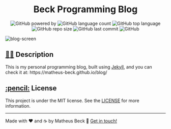 <h1 align="center">Beck Programming Blog</h2>
<p align="center">
  <img alt="GitHub powered by" src="https://img.shields.io/badge/powered%20by-Jekyll-blue.svg">
  <img alt="GitHub language count" src="https://img.shields.io/github/languages/count/matheus-beck/blog">
  <img alt="GitHub top language" src="https://img.shields.io/github/languages/top/matheus-beck/blog">
  <img alt="GitHub repo size" src="https://img.shields.io/github/repo-size/matheus-beck/blog">
  <img alt="GitHub last commit" src="https://img.shields.io/github/last-commit/matheus-beck/blog">
  <img alt="GitHub" src="https://img.shields.io/github/license/matheus-beck/blog">
</p>

![blog-screen](https://i.imgur.com/e3C2bUY.png)

<h2><a class="anchor" aria-hidden="true" href="#memo-license">👨‍💻</a> Description </h2>
<p>This is my personal programming blog, built using <a href = "https://jekyllrb.com/">Jekyll</a>, and you can check it at: https://matheus-beck.github.io/blog/</p>

<h2><a class="anchor" aria-hidden="true" href="#memo-license">:pencil:</a> License </h2>
<p>This project is under the MIT license. See the <a href="https://github.com/matheus-beck/blog/blob/master/LICENSE">LICENSE</a> for more information.</p>
    
---

Made with ❤️ and ☕ by Matheus Beck :wave: [Get in touch!](https://www.linkedin.com/in/matheus-beck/)
